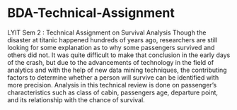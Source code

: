 # BDA-Technical-Assignment
LYIT Sem 2 : Technical Assignment on Survival Analysis
Though the disaster at titanic happened hundreds of years ago, researchers are still looking for some explanation as to why some passengers survived and others did not. It was quite difficult to make that conclusion in the early days of the crash, but due to the advancements of technology in the field of analytics and with the help of new data mining techniques, the contributing factors to determine whether a person will survive can be identified with more precision. Analysis in this technical review is done on passenger’s characteristics such as class of cabin, passengers age, departure point, and its relationship with the chance of survival. 
